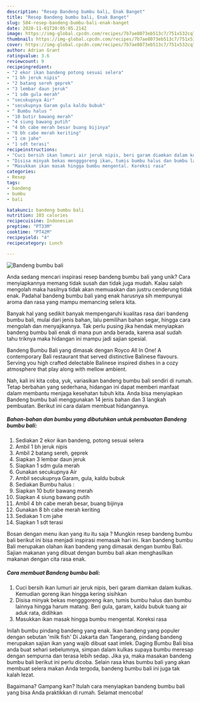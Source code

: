```yaml
---
description: "Resep Bandeng bumbu bali, Enak Banget"
title: "Resep Bandeng bumbu bali, Enak Banget"
slug: 584-resep-bandeng-bumbu-bali-enak-banget
date: 2020-11-01T20:05:05.214Z
image: https://img-global.cpcdn.com/recipes/7b7ae8073eb513c7/751x532cq70/bandeng-bumbu-bali-foto-resep-utama.jpg
thumbnail: https://img-global.cpcdn.com/recipes/7b7ae8073eb513c7/751x532cq70/bandeng-bumbu-bali-foto-resep-utama.jpg
cover: https://img-global.cpcdn.com/recipes/7b7ae8073eb513c7/751x532cq70/bandeng-bumbu-bali-foto-resep-utama.jpg
author: Adrian Grant
ratingvalue: 3.6
reviewcount: 9
recipeingredient:
- "2 ekor ikan bandeng potong sesuai selera"
- "1 bh jeruk nipis"
- "2 batang sereh geprek"
- "3 lembar daun jeruk"
- "1 sdm gula merah"
- "secukupnya Air"
- "secukupnya Garam gula kaldu bubuk"
- " Bumbu halus "
- "10 butir bawang merah"
- "4 siung bawang putih"
- "4 bh cabe merah besar buang bijinya"
- "8 bh cabe merah keriting"
- "1 cm jahe"
- "1 sdt terasi"
recipeinstructions:
- "Cuci bersih ikan lumuri air jeruk nipis, beri garam diamkan dalam kulkas. Kemudian goreng ikan hingga kering sisihkan"
- "Disisa minyak bekas mengggoreng ikan, tumis bumbu halus dan bumbu lainnya hingga harum matang. Beri gula, garam, kaldu bubuk tuang air aduk rata, didihkan"
- "Masukkan ikan masak hingga bumbu mengental. Koreksi rasa"
categories:
- Resep
tags:
- bandeng
- bumbu
- bali

katakunci: bandeng bumbu bali 
nutrition: 103 calories
recipecuisine: Indonesian
preptime: "PT33M"
cooktime: "PT42M"
recipeyield: "4"
recipecategory: Lunch

---
```



![Bandeng bumbu bali](https://img-global.cpcdn.com/recipes/7b7ae8073eb513c7/751x532cq70/bandeng-bumbu-bali-foto-resep-utama.jpg)

Anda sedang mencari inspirasi resep bandeng bumbu bali yang unik? Cara menyiapkannya memang tidak susah dan tidak juga mudah. Kalau salah mengolah maka hasilnya tidak akan memuaskan dan justru cenderung tidak enak. Padahal bandeng bumbu bali yang enak harusnya sih mempunyai aroma dan rasa yang mampu memancing selera kita.

Banyak hal yang sedikit banyak mempengaruhi kualitas rasa dari bandeng bumbu bali, mulai dari jenis bahan, lalu pemilihan bahan segar, hingga cara mengolah dan menyajikannya. Tak perlu pusing jika hendak menyiapkan bandeng bumbu bali enak di mana pun anda berada, karena asal sudah tahu triknya maka hidangan ini mampu jadi sajian spesial.

Bandeng Bumbu Bali yang dimasak dengan Royco All In One! A contemporary Bali restaurant that served distinctive Balinese flavours. Serving you high crafted delectable Balinese inspired dishes in a cozy atmosphere that play along with mellow ambient.


Nah, kali ini kita coba, yuk, variasikan bandeng bumbu bali sendiri di rumah. Tetap berbahan yang sederhana, hidangan ini dapat memberi manfaat dalam membantu menjaga kesehatan tubuh kita. Anda bisa menyiapkan Bandeng bumbu bali menggunakan 14 jenis bahan dan 3 langkah pembuatan. Berikut ini cara dalam membuat hidangannya.

<!--inarticleads1-->

##### Bahan-bahan dan bumbu yang dibutuhkan untuk pembuatan Bandeng bumbu bali:

1. Sediakan 2 ekor ikan bandeng, potong sesuai selera
1. Ambil 1 bh jeruk nipis
1. Ambil 2 batang sereh, geprek
1. Siapkan 3 lembar daun jeruk
1. Siapkan 1 sdm gula merah
1. Gunakan secukupnya Air
1. Ambil secukupnya Garam, gula, kaldu bubuk
1. Sediakan  Bumbu halus :
1. Siapkan 10 butir bawang merah
1. Siapkan 4 siung bawang putih
1. Ambil 4 bh cabe merah besar, buang bijinya
1. Gunakan 8 bh cabe merah keriting
1. Sediakan 1 cm jahe
1. Siapkan 1 sdt terasi


Bosan dengan menu ikan yang itu itu saja ? Mungkin resep bandeng bumbu bali berikut ini bisa menjadi inspirasi memasak hari ini. Ikan bandeng bumbu Bali merupakan olahan ikan bandeng yang dimasak dengan bumbu Bali. Sajian makanan yang dibuat dengan bumbu bali akan menghasilkan makanan dengan cita rasa enak. 

<!--inarticleads2-->

##### Cara membuat Bandeng bumbu bali:

1. Cuci bersih ikan lumuri air jeruk nipis, beri garam diamkan dalam kulkas. Kemudian goreng ikan hingga kering sisihkan
1. Disisa minyak bekas mengggoreng ikan, tumis bumbu halus dan bumbu lainnya hingga harum matang. Beri gula, garam, kaldu bubuk tuang air aduk rata, didihkan
1. Masukkan ikan masak hingga bumbu mengental. Koreksi rasa


Inilah bumbu pindang bandeng yang enak. Ikan bandeng yang populer dengan sebutan &#39;milk fish&#39; Di Jakarta dan Tangerang, pindang bandeng merupakan sajian ikan yang wajib dibuat saat imlek. Daging Bumbu Bali bisa anda buat sehari sebelumnya, simpan dalam kulkas supaya bumbu meresap dengan sempurna dan terasa lebih sedap. Jika ya, maka masakan bandeng bumbu bali berikut ini perlu dicoba. Selain rasa khas bumbu bali yang akan membuat selera makan Anda tergoda, bandeng bumbu bali ini juga tak kalah lezat. 

Bagaimana? Gampang kan? Itulah cara menyiapkan bandeng bumbu bali yang bisa Anda praktikkan di rumah. Selamat mencoba!
